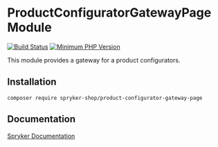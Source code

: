 # ProductConfiguratorGatewayPage Module
[![Build Status](https://travis-ci.org/spryker-shop/product-configurator-gateway-page.svg)](https://travis-ci.org/spryker/product-configurator-gateway-page)
[![Minimum PHP Version](https://img.shields.io/badge/php-%3E%3D%207.2-8892BF.svg)](https://php.net/)

This module provides a gateway for a product configurators.

## Installation

```
composer require spryker-shop/product-configurator-gateway-page
```

## Documentation

[Spryker Documentation](https://academy.spryker.com/developing_with_spryker/module_guide/modules.html)
